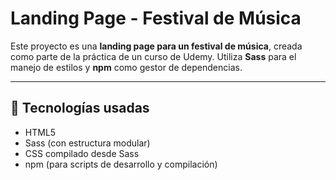 # Landing Page - Festival de Música

Este proyecto es una **landing page para un festival de música**, creada como parte de la práctica de un curso de Udemy. Utiliza **Sass** para el manejo de estilos y **npm** como gestor de dependencias.

---

## 🚀 Tecnologías usadas

- HTML5
- Sass (con estructura modular)
- CSS compilado desde Sass
- npm (para scripts de desarrollo y compilación)
